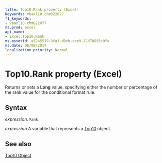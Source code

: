 ```yaml
---
title: Top10.Rank property (Excel)
keywords: vbaxl10.chm822077
f1_keywords:
- vbaxl10.chm822077
ms.prod: excel
api_name:
- Excel.Top10.Rank
ms.assetid: a3245519-8fa3-d9cb-ace9-22d78893c0fa
ms.date: 06/08/2017
localization_priority: Normal
---
```



# Top10.Rank property (Excel)

Returns or sets a  **Long** value, specifying either the number or percentage of the rank value for the conditional format rule.


## Syntax

_expression_. `Rank`

_expression_ A variable that represents a [Top10](./Excel.Top10.md) object.


## See also


[Top10 Object](Excel.Top10.md)

